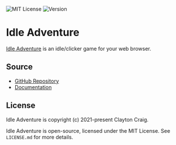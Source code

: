 ![MIT License](https://img.shields.io/github/license/Elekester/IdleAdventure)
![Version](https://img.shields.io/github/v/tag/elekester/idleadventure?label=release)

# Idle Adventure
[Idle Adventure](https://elekester.github.io/IdleAdventure/) is an idle/clicker game for your web browser.

## Source
* [GitHub Repository](https://github.com/Elekester/IdleAdventure)
* [Documentation](https://elekester.github.io/IdleAdventure/docs/index.html)

## License

Idle Adventure is copyright (c) 2021-present Clayton Craig.

Idle Adventure is open-source, licensed under the MIT License. See ```LICENSE.md``` for more details.
